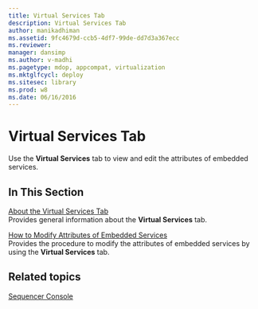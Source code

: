 ```yaml
---
title: Virtual Services Tab
description: Virtual Services Tab
author: manikadhiman
ms.assetid: 9fc4679d-ccb5-4df7-99de-dd7d3a367ecc
ms.reviewer: 
manager: dansimp
ms.author: v-madhi
ms.pagetype: mdop, appcompat, virtualization
ms.mktglfcycl: deploy
ms.sitesec: library
ms.prod: w8
ms.date: 06/16/2016
---
```



# Virtual Services Tab


Use the **Virtual Services** tab to view and edit the attributes of embedded services.

## In This Section


<a href="" id="about-the-virtual-services-tab"></a>[About the Virtual Services Tab](about-the-virtual-services-tab.md)  
Provides general information about the **Virtual Services** tab.

<a href="" id="how-to-modify-attributes-of-embedded-services"></a>[How to Modify Attributes of Embedded Services](how-to-modify-attributes-of-embedded-services.md)  
Provides the procedure to modify the attributes of embedded services by using the **Virtual Services** tab.

## Related topics


[Sequencer Console](sequencer-console.md)

 

 





